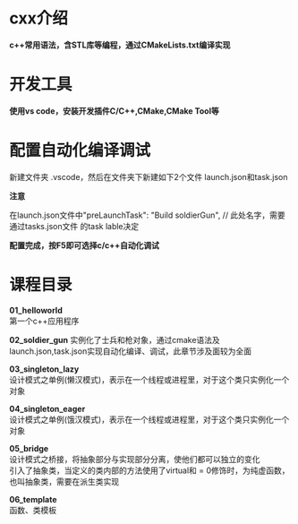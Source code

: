 # cxx介绍
**c++常用语法，含STL库等编程，通过CMakeLists.txt编译实现**

# 开发工具
**使用vs code，安装开发插件C/C++,CMake,CMake Tool等**

# 配置自动化编译调试
新建文件夹 .vscode，然后在文件夹下新建如下2个文件
launch.json和task.json  

**注意**  

 在launch.json文件中"preLaunchTask": "Build soldierGun", // 此处名字，需要通过tasks.json文件 的task lable决定  
 
 **配置完成，按F5即可选择c/c++自动化调试**

 # 课程目录
 **01_helloworld**  
 第一个c++应用程序

 **02_soldier_gun**
 实例化了士兵和枪对象，通过cmake语法及launch.json,task.json实现自动化编译、调试，此章节涉及面较为全面

 **03_singleton_lazy**  
 设计模式之单例(懒汉模式)，表示在一个线程或进程里，对于这个类只实例化一个对象  

  **04_singleton_eager**  
 设计模式之单例(饿汉模式)，表示在一个线程或进程里，对于这个类只实例化一个对象  

 **05_bridge**  
 设计模式之桥接，将抽象部分与实现部分分离，使他们都可以独立的变化  
 引入了抽象类，当定义的类内部的方法使用了virtual和 = 0修饰时，为纯虚函数，也叫抽象类，需要在派生类实现  

 **06_template**  
 函数、类模板





